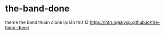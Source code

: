 # the-band-done
theme the band thuần
clone lại lần thứ 13
https://lhtrungskysp.github.io/the-band-done/
